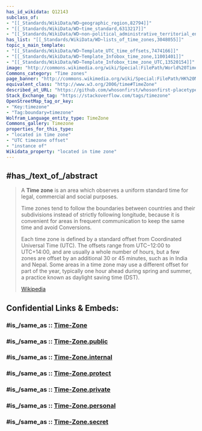 ```yaml
---
has_id_wikidata: Q12143
subclass_of:
- "[[_Standards/WikiData/WD~geographic_region,82794]]"
- "[[_Standards/WikiData/WD~time_standard,6313217]]"
- "[[_Standards/WikiData/WD~non-political_administrative_territorial_entity,15642566]]"
has_list: "[[_Standards/WikiData/WD~lists_of_time_zones,3048055]]"
topic_s_main_template:
- "[[_Standards/WikiData/WD~Template_UTC_time_offsets,7474166]]"
- "[[_Standards/WikiData/WD~Template_Infobox_time_zone,11001401]]"
- "[[_Standards/WikiData/WD~Template_Infobox_time_zone_UTC,13520154]]"
image: "http://commons.wikimedia.org/wiki/Special:FilePath/World%20Time%20Zones%20Map.png"
Commons_category: "Time zones"
page_banner: "http://commons.wikimedia.org/wiki/Special:FilePath/HK%20Mongkok%20night%20banner.JPG"
equivalent_class: "http://www.w3.org/2006/time#TimeZone"
described_at_URL: "https://github.com/whosonfirst/whosonfirst-placetypes#timezone"
Stack_Exchange_tag: "https://stackoverflow.com/tags/timezone"
OpenStreetMap_tag_or_key:
- "Key:timezone"
- "Tag:boundary=timezone"
Wolfram_Language_entity_type: TimeZone
Commons_gallery: Timezone
properties_for_this_type:
- "located in time zone"
- "UTC timezone offset"
- "instance of"
Wikidata_property: "located in time zone"
---
```


## #has_/text_of_/abstract 

> A **Time zone** is an area which observes a uniform standard time 
> for legal, commercial and social purposes. 
> 
> Time zones tend to follow the boundaries between countries and their subdivisions 
> instead of strictly following longitude, 
> because it is convenient for areas in frequent communication 
> to keep the same time and avoid Conversions.
>
> Each time zone is defined by a standard offset from Coordinated Universal Time (UTC). The offsets range from UTC−12:00 to UTC+14:00, and are usually a whole number of hours, but a few zones are offset by an additional 30 or 45 minutes, such as in India and Nepal. Some areas in a time zone may use a different offset for part of the year, typically one hour ahead during spring and summer, a practice known as daylight saving time (DST).
>
> [Wikipedia](https://en.wikipedia.org/wiki/Time%20zone)


## Confidential Links & Embeds: 

### #is_/same_as :: [Time-Zone](/_Standards/ISO/Calendar/Time-Zone.md) 

### #is_/same_as :: [Time-Zone.public](/_public/ISO/Calendar/Time-Zone.public.md) 

### #is_/same_as :: [Time-Zone.internal](/_internal/ISO/Calendar/Time-Zone.internal.md) 

### #is_/same_as :: [Time-Zone.protect](/_protect/ISO/Calendar/Time-Zone.protect.md) 

### #is_/same_as :: [Time-Zone.private](/_private/ISO/Calendar/Time-Zone.private.md) 

### #is_/same_as :: [Time-Zone.personal](/_personal/ISO/Calendar/Time-Zone.personal.md) 

### #is_/same_as :: [Time-Zone.secret](/_secret/ISO/Calendar/Time-Zone.secret.md)

